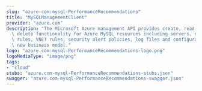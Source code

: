 ```yaml
---
slug: "azure-com-mysql-PerformanceRecommendations"
title: "MySQLManagementClient"
provider: "azure.com"
description: "The Microsoft Azure management API provides create, read, update, and\
  \ delete functionality for Azure MySQL resources including servers, databases, firewall\
  \ rules, VNET rules, security alert policies, log files and configurations with\
  \ new business model."
logo: "azure.com-mysql-PerformanceRecommendations-logo.png"
logoMediaType: "image/png"
tags:
- "cloud"
stubs: "azure.com-mysql-PerformanceRecommendations-stubs.json"
swagger: "azure.com-mysql-PerformanceRecommendations-swagger.json"
---
```

